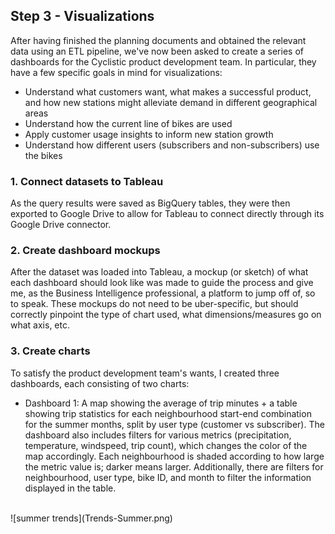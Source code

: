 ## Step 3 - Visualizations
After having finished the planning documents and obtained the relevant data using an ETL pipeline, we've now been asked to create a series of dashboards for the Cyclistic product development team. In particular, they have a few specific goals in mind for visualizations:
- Understand what customers want, what makes a successful product, and how new stations might alleviate demand in different geographical areas
- Understand how the current line of bikes are used
- Apply customer usage insights to inform new station growth
- Understand how different users (subscribers and non-subscribers) use the bikes

### 1. Connect datasets to Tableau
As the query results were saved as BigQuery tables, they were then exported to Google Drive to allow for Tableau to connect directly through its Google Drive connector. 
### 2. Create dashboard mockups
After the dataset was loaded into Tableau, a mockup (or sketch) of what each dashboard should look like was made to guide the process and give me, as the Business Intelligence professional, a platform to jump off of, so to speak. These mockups do not need to be uber-specific, but should correctly pinpoint the type of chart used, what dimensions/measures go on what axis, etc.
### 3. Create charts
To satisfy the product development team's wants, I created three dashboards, each consisting of two charts:
- Dashboard 1: A map showing the average of trip minutes + a table showing trip statistics for each neighbourhood start-end combination for the summer months, split by user type (customer vs subscriber). The dashboard also includes filters for various metrics (precipitation, temperature, windspeed, trip count), which changes the color of the map accordingly. Each neighbourhood is shaded according to how large the metric value is; darker means larger. Additionally, there are filters for neighbourhood, user type, bike ID, and month to filter the information displayed in the table.
<br>
![summer trends](Trends-Summer.png)

